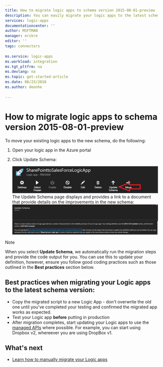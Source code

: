 ```yaml
---
title: How to migrate logic apps to schema version 2015-08-01-preview | Microsoft Azure App Service
description: You can easily migrate your logic apps to the latest schema version. Just follow these steps.
services: logic-apps
documentationcenter: ''
author: MSFTMAN
manager: erikre
editor: ''
tags: connectors

ms.service: logic-apps
ms.workload: integration
ms.tgt_pltfrm: na
ms.devlang: na
ms.topic: get-started-article
ms.date: 08/23/2016
ms.author: deonhe

---
```

# How to migrate logic apps to schema version 2015-08-01-preview
To move your existing logic apps to the new schema, do the following:  

1. Open your logic app in the Azure portal  
2. Click Update Schema:
   
   ![API Icon][step1]   
   The Update Schema page displays and provides a link to a document that provide details on the improvements in the new schema:
   ![API Icon][step2]

> [!NOTE]
> When you select **Update Schema**, we automatically run the migration steps and provide the code output for you. You can use this to update your definition, however, ensure you follow good coding practices such as those outlined in the **Best practices** section below.
> 
> 

## Best practices when migrating your Logic apps to the latest schema version:
* Copy the migrated script to a new Logic App - don't overwrite the old one until you've completed your testing and confirmed the migrated app works as expected.
* Test your Logic app **before** putting in production
* After migration completes, start updating your Logic apps to use the [managed APIs](apis-list.md) where possible. For example, you can start using Dropbox v2, whereever you are using DropBox v1.

## What's next
* [Learn how to manually migrate your Logic apps](../app-service-logic/app-service-logic-schema-2015-08-01.md)

<!--Icon references-->
[step1]: ./media/connectors-schema-migration/migrateschema1.png
[step2]: ./media/connectors-schema-migration/migrateschema2.png







